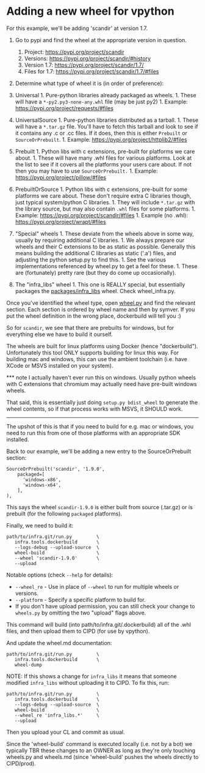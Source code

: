 # Adding a new wheel for vpython

For this example, we'll be adding 'scandir' at version 1.7.

1. Go to pypi and find the wheel at the appropriate version in question.
   1. Project: https://pypi.org/project/scandir
   1. Versions: https://pypi.org/project/scandir/#history
   1. Version 1.7: https://pypi.org/project/scandir/1.7/
   1. Files for 1.7: https://pypi.org/project/scandir/1.7/#files

1. Determine what type of wheel it is (in order of preference):
  1. Universal
    1. Pure-python libraries already packaged as wheels.
    1. These will have a `*-py2.py3-none-any.whl` file (may be just py2)
    1. Example: https://pypi.org/project/requests/#files
  1. UniversalSource
    1. Pure-python libraries distributed as a tarball.
    1. These will have a `*.tar.gz` file. You'll have to fetch this tarball
       and look to see if it contains any .c or .cc files. If it does, then this
       is either `Prebuilt` or `SourceOrPrebuilt`.
    1. Example: https://pypi.org/project/httplib2/#files
  1. Prebuilt
    1. Python libs with c extensions, pre-built for platforms we care about.
    1. These will have many .whl files for various platforms. Look at the
       list to see if it covers all the platforms your users care about. If not
       then you may have to use `SourceOrPrebuilt.`
    1. Example: https://pypi.org/project/pillow/#files
  1. PrebuiltOrSource
    1. Python libs with c extensions, pre-built for some platforms we care
       about. These don't require extra C libraries though, just typical
       system/python C libraries.
    1. They will include `*.tar.gz` with the library source, but may also
       contain `.whl` files for some platforms.
    1. Example: https://pypi.org/project/scandir/#files
    1. Example (no .whl): https://pypi.org/project/wrapt/#files
  1. "Special" wheels
    1. These deviate from the wheels above in some way, usually by requiring
       additional C libraries.
    1. We always prepare our wheels and their C extensions to be as static as
       possible. Generally this means building the additional C libraries as
       static ('.a') files, and adjusting the python setup.py to find this.
    1. See the various implementations referenced by wheel.py to get a feel for
       these.
    1. These are (fortunately) pretty rare (but they do come up occasionally).
  1. The "infra_libs" wheel
    1. This one is REALLY special, but essentially packages the
       [packages/infra_libs](/packages/infra_libs) wheel. Check wheel_infra.py.


Once you've identified the wheel type, open [wheel.py](./wheel.py) and find the
relevant section. Each section is ordered by wheel name and then by symver. If
you put the wheel definition in the wrong place, dockerbuild will tell you :)

So for `scandir`, we see that there are prebuilts for windows, but for
everything else we have to build it ourself.

The wheels are built for linux platforms using Docker (hence "dockerbuild").
Unfortunately this tool ONLY supports building for linux this way. For building
mac and windows, this can use the ambient toolchain (i.e. have XCode or MSVS
installed on your system).

*** note
I actually haven't ever run this on windows. Usually python wheels with
C extensions that chromium may actually need have pre-built windows wheels.

That said, this is essentially just doing `setup.py bdist_wheel` to generate the
wheel contents, so if that process works with MSVS, it SHOULD work.
***

The upshot of this is that if you need to build for e.g. mac or windows, you
need to run this from one of those platforms with an appropriate SDK installed.

Back to our example, we'll be adding a new entry to the SourceOrPrebuilt
section:

    SourceOrPrebuilt('scandir', '1.9.0',
        packaged=[
          'windows-x86',
          'windows-x64',
        ],
    ),

This says the wheel `scandir-1.9.0` is either built from source (.tar.gz) or is
prebuilt (for the following `packaged` platforms).

Finally, we need to build it:

    path/to/infra.git/run.py         \
       infra.tools.dockerbuild       \
       --logs-debug --upload-source  \
       wheel-build                   \
       --wheel 'scandir-1.9.0'       \
       --upload

Notable options (check `--help` for details):
  * `--wheel_re` - Use in place of `--wheel` to run for multiple wheels or
    versions.
  * `--platform` - Specify a specific platform to build for.
  * If you don't have upload permission, you can still check your change to
    `wheels.py` by omitting the two "upload" flags above.

This command will build (into path/to/infra.git/.dockerbuild) all of the .whl
files, and then upload them to CIPD (for use by vpython).

And update the wheel.md documentation:

    path/to/infra.git/run.py         \
       infra.tools.dockerbuild       \
       wheel-dump

NOTE: If this shows a change for `infra_libs` it means that someone modified
`infra_libs` without uploading it to CIPD. To fix this, run:

    path/to/infra.git/run.py         \
       infra.tools.dockerbuild       \
       --logs-debug --upload-source  \
       wheel-build                   \
       --wheel_re 'infra_libs.*'     \
       --upload

Then you upload your CL and commit as usual.

Since the 'wheel-build' command is executed locally (i.e. not by a bot) we
typically TBR these changes to an OWNER as long as they're only touching
wheels.py and wheels.md (since 'wheel-build' pushes the wheels directly to
CIPD/prod).
